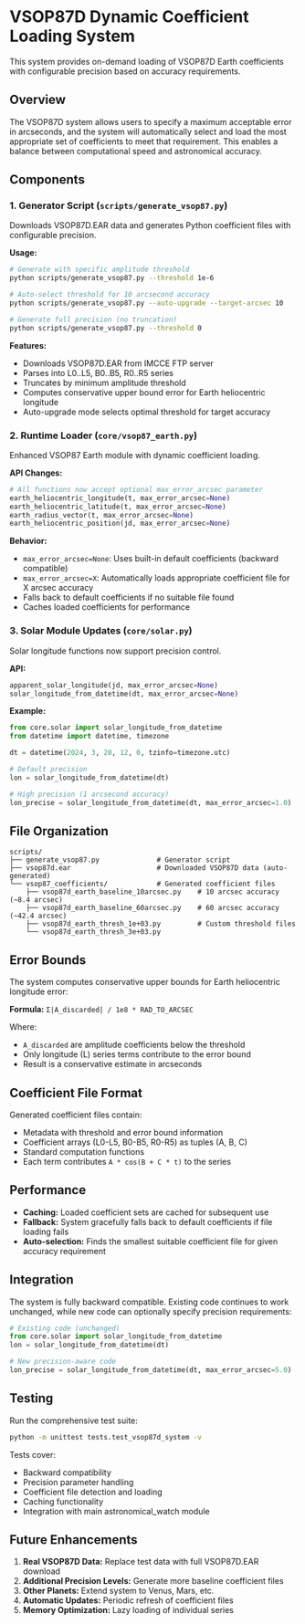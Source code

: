 # VSOP87D Dynamic Coefficient Loading System

This system provides on-demand loading of VSOP87D Earth coefficients with configurable precision based on accuracy requirements.

## Overview

The VSOP87D system allows users to specify a maximum acceptable error in arcseconds, and the system will automatically select and load the most appropriate set of coefficients to meet that requirement. This enables a balance between computational speed and astronomical accuracy.

## Components

### 1. Generator Script (`scripts/generate_vsop87.py`)

Downloads VSOP87D.EAR data and generates Python coefficient files with configurable precision.

**Usage:**
```bash
# Generate with specific amplitude threshold
python scripts/generate_vsop87.py --threshold 1e-6

# Auto-select threshold for 10 arcsecond accuracy
python scripts/generate_vsop87.py --auto-upgrade --target-arcsec 10

# Generate full precision (no truncation)
python scripts/generate_vsop87.py --threshold 0
```

**Features:**
- Downloads VSOP87D.EAR from IMCCE FTP server
- Parses into L0..L5, B0..B5, R0..R5 series  
- Truncates by minimum amplitude threshold
- Computes conservative upper bound error for Earth heliocentric longitude
- Auto-upgrade mode selects optimal threshold for target accuracy

### 2. Runtime Loader (`core/vsop87_earth.py`)

Enhanced VSOP87 Earth module with dynamic coefficient loading.

**API Changes:**
```python
# All functions now accept optional max_error_arcsec parameter
earth_heliocentric_longitude(t, max_error_arcsec=None)
earth_heliocentric_latitude(t, max_error_arcsec=None) 
earth_radius_vector(t, max_error_arcsec=None)
earth_heliocentric_position(jd, max_error_arcsec=None)
```

**Behavior:**
- `max_error_arcsec=None`: Uses built-in default coefficients (backward compatible)
- `max_error_arcsec=X`: Automatically loads appropriate coefficient file for X arcsec accuracy
- Falls back to default coefficients if no suitable file found
- Caches loaded coefficients for performance

### 3. Solar Module Updates (`core/solar.py`)

Solar longitude functions now support precision control.

**API:**
```python
apparent_solar_longitude(jd, max_error_arcsec=None)
solar_longitude_from_datetime(dt, max_error_arcsec=None)
```

**Example:**
```python
from core.solar import solar_longitude_from_datetime
from datetime import datetime, timezone

dt = datetime(2024, 3, 20, 12, 0, tzinfo=timezone.utc)

# Default precision
lon = solar_longitude_from_datetime(dt)

# High precision (1 arcsecond accuracy)
lon_precise = solar_longitude_from_datetime(dt, max_error_arcsec=1.0)
```

## File Organization

```
scripts/
├── generate_vsop87.py              # Generator script
├── vsop87d.ear                     # Downloaded VSOP87D data (auto-generated)
└── vsop87_coefficients/            # Generated coefficient files
    ├── vsop87d_earth_baseline_10arcsec.py    # 10 arcsec accuracy (~8.4 arcsec)
    ├── vsop87d_earth_baseline_60arcsec.py    # 60 arcsec accuracy (~42.4 arcsec)
    ├── vsop87d_earth_thresh_1e+03.py         # Custom threshold files
    └── vsop87d_earth_thresh_3e+03.py
```

## Error Bounds

The system computes conservative upper bounds for Earth heliocentric longitude error:

**Formula:** `Σ|A_discarded| / 1e8 * RAD_TO_ARCSEC`

Where:
- `A_discarded` are amplitude coefficients below the threshold
- Only longitude (L) series terms contribute to the error bound
- Result is a conservative estimate in arcseconds

## Coefficient File Format

Generated coefficient files contain:
- Metadata with threshold and error bound information
- Coefficient arrays (L0-L5, B0-B5, R0-R5) as tuples (A, B, C)
- Standard computation functions
- Each term contributes `A * cos(B + C * t)` to the series

## Performance

- **Caching:** Loaded coefficient sets are cached for subsequent use
- **Fallback:** System gracefully falls back to default coefficients if file loading fails
- **Auto-selection:** Finds the smallest suitable coefficient file for given accuracy requirement

## Integration

The system is fully backward compatible. Existing code continues to work unchanged, while new code can optionally specify precision requirements:

```python
# Existing code (unchanged)
from core.solar import solar_longitude_from_datetime
lon = solar_longitude_from_datetime(dt)

# New precision-aware code
lon_precise = solar_longitude_from_datetime(dt, max_error_arcsec=5.0)
```

## Testing

Run the comprehensive test suite:
```bash
python -m unittest tests.test_vsop87d_system -v
```

Tests cover:
- Backward compatibility
- Precision parameter handling
- Coefficient file detection and loading
- Caching functionality
- Integration with main astronomical_watch module

## Future Enhancements

1. **Real VSOP87D Data:** Replace test data with full VSOP87D.EAR download
2. **Additional Precision Levels:** Generate more baseline coefficient files
3. **Other Planets:** Extend system to Venus, Mars, etc.
4. **Automatic Updates:** Periodic refresh of coefficient files
5. **Memory Optimization:** Lazy loading of individual series